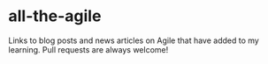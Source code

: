 # all-the-agile
Links to blog posts and news articles on Agile that have added to my learning.  Pull requests are always welcome!
